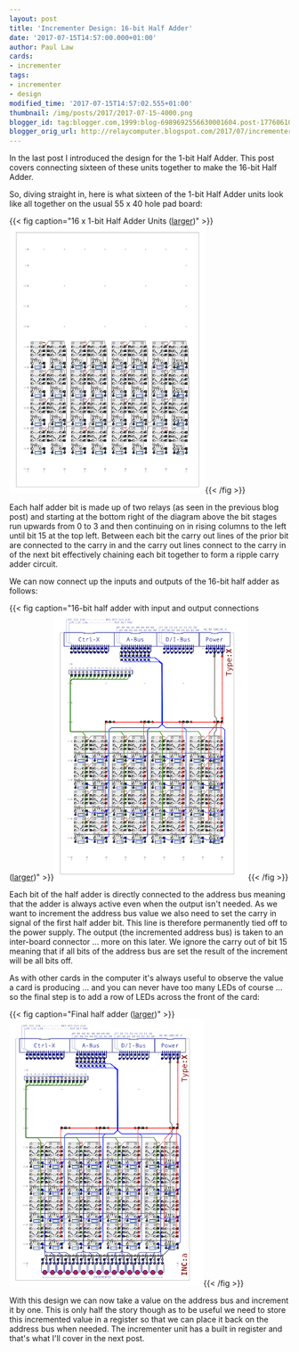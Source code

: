 ```yaml
---
layout: post
title: 'Incrementer Design: 16-bit Half Adder'
date: '2017-07-15T14:57:00.000+01:00'
author: Paul Law
cards:
- incrementer
tags:
- incrementer
- design
modified_time: '2017-07-15T14:57:02.555+01:00'
thumbnail: /img/posts/2017/2017-07-15-4000.png
blogger_id: tag:blogger.com,1999:blog-6989692556630001604.post-1776061017539662311
blogger_orig_url: http://relaycomputer.blogspot.com/2017/07/incrementer-design-16-bit-half-adder.html
---
```


In the last post I introduced the 
design for the 1-bit Half Adder. This post covers connecting sixteen of these 
units together to make the 16-bit Half Adder.

So, diving straight 
in, here is what sixteen of the 1-bit Half Adder units look like all together 
on the usual 55 x 40 hole pad board:

{{< fig caption="16 x 1-bit Half Adder Units ([larger](/img/posts/2017/2017-07-15-1000.png))" >}}![16 x 1-bit Half Adder Units](/img/posts/2017/2017-07-15-0000.png){{< /fig >}}

Each half adder 
bit is made up of two relays (as seen in the previous blog post) and starting 
at the bottom right of the diagram above the bit stages run upwards from 0 to 
3 and then continuing on in rising columns to the left until bit 15 at the top 
left. Between each bit the carry out lines of the prior bit are connected to 
the carry in and the carry out lines connect to the carry in of the next bit 
effectively chaining each bit together to form a ripple carry adder 
circuit.

We can now connect up the inputs and outputs of the 16-bit 
half adder as follows:

{{< fig caption="16-bit half adder with input and output connections ([larger](/img/posts/2017/2017-07-15-1001.png))" >}}![16-bit half adder with input and output connections](/img/posts/2017/2017-07-15-0001.png){{< /fig >}}

Each bit of the half adder is directly connected to the address 
bus meaning that the adder is always active even when the output isn't needed. 
As we want to increment the address bus value we also need to set the carry in 
signal of the first half adder bit. This line is therefore permanently tied 
off to the power supply. The output (the incremented address bus) is taken to 
an inter-board connector ... more on this later. We ignore the carry out of 
bit 15 meaning that if all bits of the address bus are set the result of the 
increment will be all bits off.

As with other cards in the computer 
it's always useful to observe the value a card is producing ... and you can 
never have too many LEDs of course ... so the final step is to add a row of 
LEDs across the front of the card:

{{< fig caption="Final half adder ([larger](/img/posts/2017/2017-07-15-1002.png))" >}}![Final half adder](/img/posts/2017/2017-07-15-0002.png){{< /fig >}}

With this design we can now 
take a value on the address bus and increment it by one. This is only half the 
story though as to be useful we need to store this incremented value in a 
register so that we can place it back on the address bus when needed. The 
incrementer unit has a built in register and that's what I'll cover in the 
next post. 
